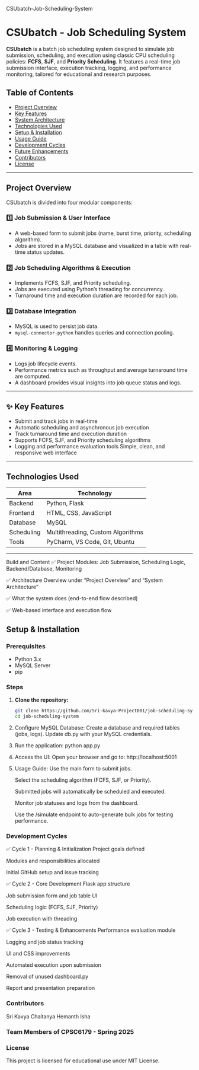 CSUbatch-Job-Scheduling-System

# CSUbatch - Job Scheduling System

**CSUbatch** is a batch job scheduling system designed to simulate job submission, scheduling, and execution using classic CPU scheduling policies: **FCFS**, **SJF**, and **Priority Scheduling**. It features a real-time job submission interface, execution tracking, logging, and performance monitoring, tailored for educational and research purposes.



##  Table of Contents
- [Project Overview](#project-overview)
- [Key Features](#key-features)
- [System Architecture](#system-architecture)
- [Technologies Used](#technologies-used)
- [Setup & Installation](#setup--installation)
- [Usage Guide](#usage-guide)
- [Development Cycles](#development-cycles)
- [Future Enhancements](#future-enhancements)
- [Contributors](#contributors)
- [License](#license)

---

##  Project Overview

CSUbatch is divided into four modular components:

### 1️⃣ Job Submission & User Interface
- A web-based form to submit jobs (name, burst time, priority, scheduling algorithm).
- Jobs are stored in a MySQL database and visualized in a table with real-time status updates.

### 2️⃣ Job Scheduling Algorithms & Execution
- Implements FCFS, SJF, and Priority scheduling.
- Jobs are executed using Python’s threading for concurrency.
- Turnaround time and execution duration are recorded for each job.

### 3️⃣ Database Integration
- MySQL is used to persist job data.
- `mysql-connector-python` handles queries and connection pooling.

### 4️⃣ Monitoring & Logging
- Logs job lifecycle events.
- Performance metrics such as throughput and average turnaround time are computed.
- A dashboard provides visual insights into job queue status and logs.

---

## ✨ Key Features

-  Submit and track jobs in real-time
-  Automatic scheduling and asynchronous job execution
-  Track turnaround time and execution duration
-  Supports FCFS, SJF, and Priority scheduling algorithms
-  Logging and performance evaluation tools
   Simple, clean, and responsive web interface

---

##  Technologies Used

| Area        | Technology           |
|-------------|----------------------|
| Backend     | Python, Flask        |
| Frontend    | HTML, CSS, JavaScript|
| Database    | MySQL                |
| Scheduling  | Multithreading, Custom Algorithms |
| Tools       | PyCharm, VS Code, Git, Ubuntu    |

---
 Build and Content
✅ Project Modules: Job Submission, Scheduling Logic, Backend/Database, Monitoring

✅ Architecture Overview under “Project Overview” and “System Architecture”

✅ What the system does (end-to-end flow described)

✅ Web-based interface and execution flow

## Setup & Installation

###  Prerequisites
- Python 3.x
- MySQL Server
- pip

###  Steps

1. **Clone the repository:**
   ```bash
   git clone https://github.com/Sri-kavya-Project001/job-scheduling-system.git
   cd job-scheduling-system
   
2. Configure MySQL Database:
    Create a database and required tables (jobs, logs).
    Update db.py with your MySQL credentials.

3. Run the application:
   python app.py
4. Access the UI: Open your browser and go to:
    http://localhost:5001
5. Usage Guide:
    Use the main form to submit jobs.
    
    Select the scheduling algorithm (FCFS, SJF, or Priority).
    
    Submitted jobs will automatically be scheduled and executed.
    
    Monitor job statuses and logs from the dashboard.
    
    Use the /simulate endpoint to auto-generate bulk jobs for testing performance.

###  Development Cycles
✅ Cycle 1 - Planning & Initialization
Project goals defined

Modules and responsibilities allocated

Initial GitHub setup and issue tracking

✅ Cycle 2 - Core Development
Flask app structure

Job submission form and job table UI

Scheduling logic (FCFS, SJF, Priority)

Job execution with threading

✅ Cycle 3 - Testing & Enhancements
Performance evaluation module

Logging and job status tracking

UI and CSS improvements

Automated execution upon submission

Removal of unused dashboard.py

Report and presentation preparation

### Contributors
  Sri Kavya
  Chaitanya
  Hemanth
  Isha

### Team Members of CPSC6179 - Spring 2025

### License
This project is licensed for educational use under MIT License.
